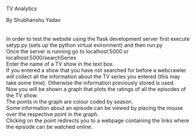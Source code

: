 TV Analytics

By Shubhanshu Yadav
<br><br><br>
In order to test the website using the flask development server first execute setyp.py (sets up the python virtual evironment) and then run.py <br>
Once the server is running go to localhost:5000 or localhost:5000/searchSeries<br>
Enter the name of a TV show in the text box. <br>
If you entered a show that you have not searched for before a webcrawler will collect all the information about the TV series you entered (this may take some time). Otherwise the information previously stored is used.<br>
Now you will be shown a graph that plots the ratings of all the episodes of the TV show. <br>
The points in the graph are colour coded by season.<br>
Some information about an episode can be viewed by placing the mouse over the respective point in the graph. <br>
Clicking on the point redirects you to a webpage containing the links where the episode can be watched online.<br>